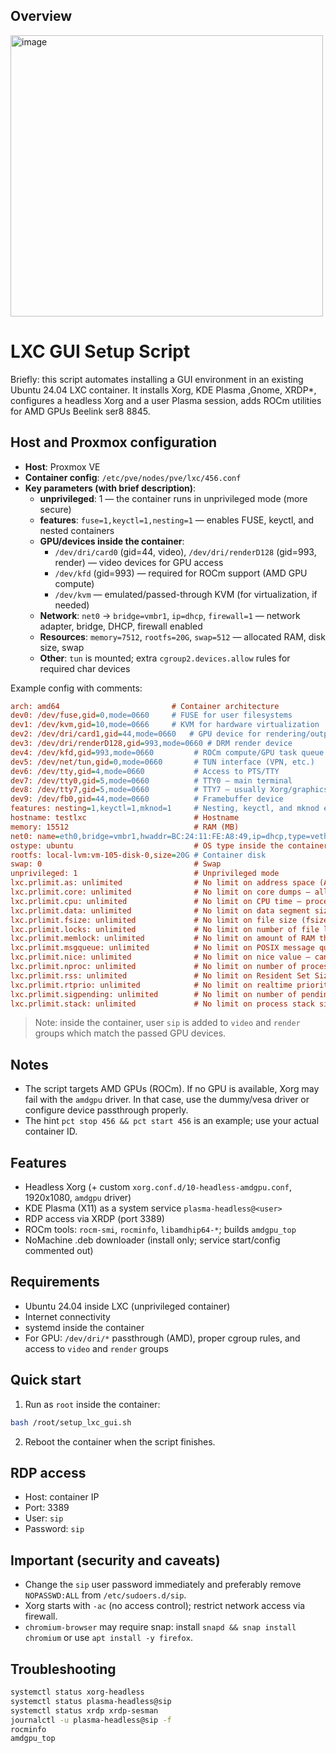 ## Overview
<img width="500" height="450" alt="image" src="https://github.com/user-attachments/assets/b3a550d6-151c-4643-8ada-6e6ec76b01f6" />

# LXC GUI Setup Script

Briefly: this script automates installing a GUI environment in an existing Ubuntu 24.04 LXC container. It installs Xorg, KDE Plasma ,Gnome, XRDP*, configures a headless Xorg and a user Plasma session, adds ROCm utilities for AMD GPUs Beelink ser8 8845.

## Host and Proxmox configuration
- **Host**: Proxmox VE
- **Container config**: `/etc/pve/nodes/pve/lxc/456.conf`
- **Key parameters (with brief description)**:
  - **unprivileged**: 1 — the container runs in unprivileged mode (more secure)
  - **features**: `fuse=1,keyctl=1,nesting=1` — enables FUSE, keyctl, and nested containers
  - **GPU/devices inside the container**:
    - `/dev/dri/card0` (gid=44, video), `/dev/dri/renderD128` (gid=993, render) — video devices for GPU access
    - `/dev/kfd` (gid=993) — required for ROCm support (AMD GPU compute)
    - `/dev/kvm` — emulated/passed-through KVM (for virtualization, if needed)
  - **Network**: `net0` → `bridge=vmbr1`, `ip=dhcp`, `firewall=1` — network adapter, bridge, DHCP, firewall enabled
  - **Resources**: `memory=7512`, `rootfs=20G`, `swap=512` — allocated RAM, disk size, swap
  - **Other**: `tun` is mounted; extra `cgroup2.devices.allow` rules for required char devices

Example config with comments:
```ini
arch: amd64                         # Container architecture
dev0: /dev/fuse,gid=0,mode=0660     # FUSE for user filesystems
dev1: /dev/kvm,gid=10,mode=0666     # KVM for hardware virtualization
dev2: /dev/dri/card1,gid=44,mode=0660   # GPU device for rendering/output
dev3: /dev/dri/renderD128,gid=993,mode=0660 # DRM render device
dev4: /dev/kfd,gid=993,mode=0660         # ROCm compute/GPU task queue
dev5: /dev/net/tun,gid=0,mode=0660       # TUN interface (VPN, etc.)
dev6: /dev/tty,gid=4,mode=0660           # Access to PTS/TTY
dev7: /dev/tty0,gid=5,mode=0660          # TTY0 — main terminal
dev8: /dev/tty7,gid=5,mode=0660          # TTY7 — usually Xorg/graphics
dev9: /dev/fb0,gid=44,mode=0660          # Framebuffer device
features: nesting=1,keyctl=1,mknod=1     # Nesting, keyctl, and mknod enabled
hostname: testlxc                        # Hostname
memory: 15512                            # RAM (MB)
net0: name=eth0,bridge=vmbr1,hwaddr=BC:24:11:FE:A8:49,ip=dhcp,type=veth  # Network interface, bridge, DHCP
ostype: ubuntu                           # OS type inside the container
rootfs: local-lvm:vm-105-disk-0,size=20G # Container disk
swap: 0                                  # Swap
unprivileged: 1                          # Unprivileged mode
lxc.prlimit.as: unlimited                # No limit on address space (AS); important for running large apps and workloads (e.g., video, ML)
lxc.prlimit.core: unlimited              # No limit on core dumps — allows unlimited-size core dump files for debugging purposes
lxc.prlimit.cpu: unlimited               # No limit on CPU time — process won't be killed on CPU time limit (good for long-running computations)
lxc.prlimit.data: unlimited              # No limit on data segment size — for apps with large global/static data
lxc.prlimit.fsize: unlimited             # No limit on file size (fsize); allows creating/writing files of any size (logs, dumps, data)
lxc.prlimit.locks: unlimited             # No limit on number of file locks — important for DB or file sync workloads
lxc.prlimit.memlock: unlimited           # No limit on amount of RAM that can be locked (memlock); important for RT, drivers, GPU (RDMA, CUDA, OpenCL)
lxc.prlimit.msgqueue: unlimited          # No limit on POSIX message queue size; enables unrestricted IPC through message queues
lxc.prlimit.nice: unlimited              # No limit on nice value — can change process priority arbitrarily (including negative priorities)
lxc.prlimit.nproc: unlimited             # No limit on number of processes/threads (nproc); crucial for servers, compilers, renderfarms
lxc.prlimit.rss: unlimited               # No limit on Resident Set Size (rss) — maximum physical memory for processes
lxc.prlimit.rtprio: unlimited            # No limit on realtime priority — any RT priorities can be used (RT scheduling for professional audio/video)
lxc.prlimit.sigpending: unlimited        # No limit on number of pending signals (sigpending) for a process/user; important for large system workloads
lxc.prlimit.stack: unlimited             # No limit on process stack size; for programs needing deep recursion or large local variables
```

> Note: inside the container, user `sip` is added to `video` and `render` groups which match the passed GPU devices.

## Notes
- The script targets AMD GPUs (ROCm). If no GPU is available, Xorg may fail with the `amdgpu` driver. In that case, use the dummy/vesa driver or configure device passthrough properly.
- The hint `pct stop 456 && pct start 456` is an example; use your actual container ID.


## Features
- Headless Xorg (+ custom `xorg.conf.d/10-headless-amdgpu.conf`, 1920x1080, `amdgpu` driver)
- KDE Plasma (X11) as a system service `plasma-headless@<user>`
- RDP access via XRDP (port 3389)
- ROCm tools: `rocm-smi`, `rocminfo`, `libamdhip64-*`; builds `amdgpu_top`
- NoMachine .deb downloader (install only; service start/config commented out)

## Requirements
- Ubuntu 24.04 inside LXC (unprivileged container)
- Internet connectivity
- systemd inside the container
- For GPU: `/dev/dri/*` passthrough (AMD), proper cgroup rules, and access to `video` and `render` groups

## Quick start
1) Run as `root` inside the container:
```bash
bash /root/setup_lxc_gui.sh
```
2) Reboot the container when the script finishes.

## RDP access
- Host: container IP
- Port: 3389
- User: `sip`
- Password: `sip`

## Important (security and caveats)
- Change the `sip` user password immediately and preferably remove `NOPASSWD:ALL` from `/etc/sudoers.d/sip`.
- Xorg starts with `-ac` (no access control); restrict network access via firewall.
- `chromium-browser` may require snap: install `snapd && snap install chromium` or use `apt install -y firefox`.

## Troubleshooting
```bash
systemctl status xorg-headless
systemctl status plasma-headless@sip
systemctl status xrdp xrdp-sesman
journalctl -u plasma-headless@sip -f
rocminfo
amdgpu_top
```



